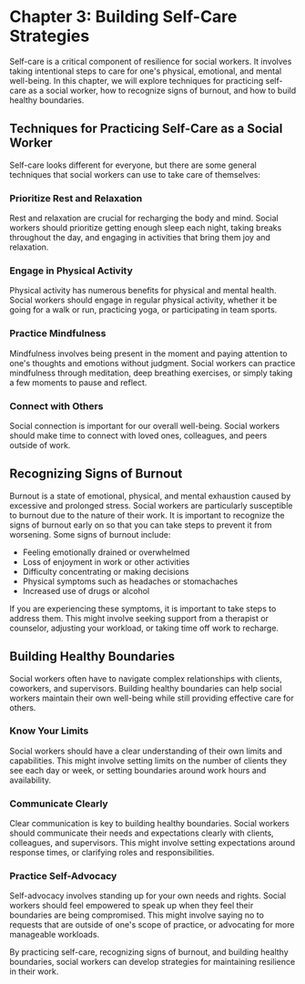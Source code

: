 Chapter 3: Building Self-Care Strategies
========================================

Self-care is a critical component of resilience for social workers. It involves taking intentional steps to care for one's physical, emotional, and mental well-being. In this chapter, we will explore techniques for practicing self-care as a social worker, how to recognize signs of burnout, and how to build healthy boundaries.

Techniques for Practicing Self-Care as a Social Worker
------------------------------------------------------

Self-care looks different for everyone, but there are some general techniques that social workers can use to take care of themselves:

### Prioritize Rest and Relaxation

Rest and relaxation are crucial for recharging the body and mind. Social workers should prioritize getting enough sleep each night, taking breaks throughout the day, and engaging in activities that bring them joy and relaxation.

### Engage in Physical Activity

Physical activity has numerous benefits for physical and mental health. Social workers should engage in regular physical activity, whether it be going for a walk or run, practicing yoga, or participating in team sports.

### Practice Mindfulness

Mindfulness involves being present in the moment and paying attention to one's thoughts and emotions without judgment. Social workers can practice mindfulness through meditation, deep breathing exercises, or simply taking a few moments to pause and reflect.

### Connect with Others

Social connection is important for our overall well-being. Social workers should make time to connect with loved ones, colleagues, and peers outside of work.

Recognizing Signs of Burnout
----------------------------

Burnout is a state of emotional, physical, and mental exhaustion caused by excessive and prolonged stress. Social workers are particularly susceptible to burnout due to the nature of their work. It is important to recognize the signs of burnout early on so that you can take steps to prevent it from worsening. Some signs of burnout include:

* Feeling emotionally drained or overwhelmed
* Loss of enjoyment in work or other activities
* Difficulty concentrating or making decisions
* Physical symptoms such as headaches or stomachaches
* Increased use of drugs or alcohol

If you are experiencing these symptoms, it is important to take steps to address them. This might involve seeking support from a therapist or counselor, adjusting your workload, or taking time off work to recharge.

Building Healthy Boundaries
---------------------------

Social workers often have to navigate complex relationships with clients, coworkers, and supervisors. Building healthy boundaries can help social workers maintain their own well-being while still providing effective care for others.

### Know Your Limits

Social workers should have a clear understanding of their own limits and capabilities. This might involve setting limits on the number of clients they see each day or week, or setting boundaries around work hours and availability.

### Communicate Clearly

Clear communication is key to building healthy boundaries. Social workers should communicate their needs and expectations clearly with clients, colleagues, and supervisors. This might involve setting expectations around response times, or clarifying roles and responsibilities.

### Practice Self-Advocacy

Self-advocacy involves standing up for your own needs and rights. Social workers should feel empowered to speak up when they feel their boundaries are being compromised. This might involve saying no to requests that are outside of one's scope of practice, or advocating for more manageable workloads.

By practicing self-care, recognizing signs of burnout, and building healthy boundaries, social workers can develop strategies for maintaining resilience in their work.
